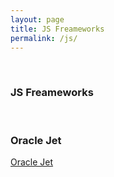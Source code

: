 ```yaml
---
layout: page
title: JS Freameworks
permalink: /js/
---
```


<br/>

### JS Freameworks

<br/>

### Oracle Jet

[Oracle Jet](/js/oracle-jet/)
